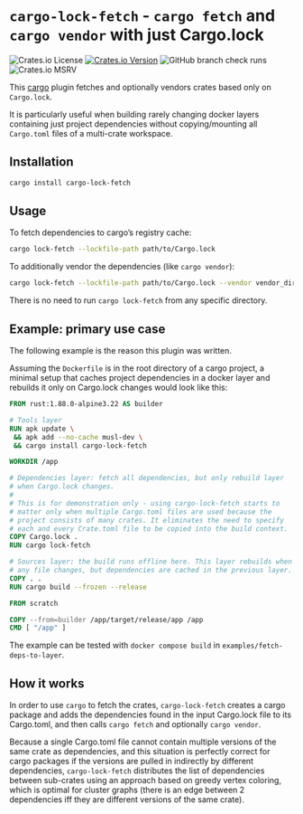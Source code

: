 # `cargo-lock-fetch` - `cargo fetch` and `cargo vendor` with just Cargo.lock

![Crates.io License](https://img.shields.io/crates/l/cargo-lock-fetch) [![Crates.io
Version](https://img.shields.io/crates/v/cargo-lock-fetch)](https://crates.io/crates/cargo-lock-fetch/)
![GitHub branch check runs](https://img.shields.io/github/check-runs/komar007/cargo-lock-fetch/main)
![Crates.io MSRV](https://img.shields.io/crates/msrv/cargo-lock-fetch)

This [cargo](https://doc.rust-lang.org/cargo/) plugin fetches and optionally vendors crates based
only on `Cargo.lock`.

It is particularly useful when building rarely changing docker layers containing just project
dependencies without copying/mounting all `Cargo.toml` files of a multi-crate workspace.

## Installation

``` sh
cargo install cargo-lock-fetch
```

## Usage

To fetch dependencies to cargo’s registry cache:

``` sh
cargo lock-fetch --lockfile-path path/to/Cargo.lock
```

To additionally vendor the dependencies (like `cargo vendor`):

``` sh
cargo lock-fetch --lockfile-path path/to/Cargo.lock --vendor vendor_dir/
```

There is no need to run `cargo lock-fetch` from any specific directory.

## Example: primary use case

The following example is the reason this plugin was written.

Assuming the `Dockerfile` is in the root directory of a cargo project, a minimal setup that caches
project dependencies in a docker layer and rebuilds it only on Cargo.lock changes would look like
this:

```dockerfile
FROM rust:1.88.0-alpine3.22 AS builder

# Tools layer
RUN apk update \
 && apk add --no-cache musl-dev \
 && cargo install cargo-lock-fetch

WORKDIR /app

# Dependencies layer: fetch all dependencies, but only rebuild layer
# when Cargo.lock changes.
#
# This is for demonstration only - using cargo-lock-fetch starts to
# matter only when multiple Cargo.toml files are used because the
# project consists of many crates. It eliminates the need to specify
# each and every Crate.toml file to be copied into the build context.
COPY Cargo.lock .
RUN cargo lock-fetch

# Sources layer: the build runs offline here. This layer rebuilds when
# any file changes, but dependencies are cached in the previous layer.
COPY . .
RUN cargo build --frozen --release

FROM scratch

COPY --from=builder /app/target/release/app /app
CMD [ "/app" ]
```

The example can be tested with `docker compose build` in `examples/fetch-deps-to-layer`.

## How it works

In order to use `cargo` to fetch the crates, `cargo-lock-fetch` creates a cargo package and adds the
dependencies found in the input Cargo.lock file to its Cargo.toml, and then calls `cargo fetch` and
optionally `cargo vendor`.

Because a single Cargo.toml file cannot contain multiple versions of the same crate as dependencies,
and this situation is perfectly correct for cargo packages if the versions are pulled in indirectly
by different dependencies, `cargo-lock-fetch` distributes the list of dependencies between
sub-crates using an approach based on greedy vertex coloring, which is optimal for cluster graphs
(there is an edge between 2 dependencies iff they are different versions of the same crate).
